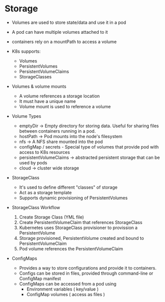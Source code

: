 # Storage

- Volumes are used to store state/data and use it in a pod
- A pod can have multiple volumes attached to it
- containers rely on a mountPath to access a volume
- K8s supports:
  - Volumes
  - PersistentVolumes
  - PersistentVolumeClaims
  - StorageClasses

- Volumes & volume mounts
  - A volume references a storage location
  - It must have a unique name
  - Volume mount is used to reference a volume

- Volume Types
  - emptyDir -> Empty directory for storing data. Useful for sharing files between containers running in a pod.
  - hostPath -> Pod mounts into the node's filesystem
  - nfs -> A NFS share mounted into the pod
  - configMap / secrets - Special type of volumes that provide pod with access to K8s resources
  - persistentVolumeClaims -> abstracted persistent storage that can be used by pods
  - cloud -> cluster wide storage

- StorageClass
  - It's used to define different "classes" of storage
  - Act as a storage template
  - Supports dynamic provisioning of PersistentVolumes
  

- StorageClass Workflow
  1. Create Storage Class (YML file)
  2. Create PersistentVolumeClaim that references StorageClass
  3. Kubernetes uses StorageClass provisioner to provission a PersistentVolume
  4. Storage provisioned, PersistentVolume created and bound to PersistentVolumeClaim
  5. Pod volume references the PersistentVolumeClaim

- ConfigMaps
  - Provides a way to store configurations and provide it to containers.
  - Configs can be stored in files, provided through command-line or ConfigMap manifest
  - ConfigMaps can be accessed from a pod using 
    - Environment variables ( key/value )
    - ConfigMap volumes ( access as files )
  


